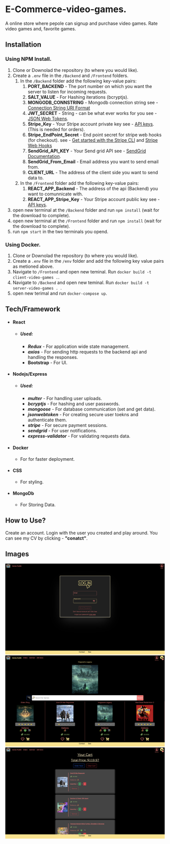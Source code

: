 # **E-Commerce-video-games.**

A online store where pepole can signup and purchase video games.
Rate video games and, favorite games.

## Installation

### Using NPM Install.

1. Clone or Downolad the repository (to where you would like).
2. Create a `.env` file in the `/Backend` and `/Frontend` folders.
   1. In the `/Backend` folder add the following key-value pairs:
      1. **PORT_BACKEND** - The port number on which you want the server to listen for incoming requests.
      2. **SALT_VALUE** - For Hashing iterations (bcryptjs).
      3. **MONGODB_CONNSTRING** - Mongodb connection string see - [Connection String URI Format](https://www.mongodb.com/docs/manual/reference/connection-string/)
      4. **JWT_SECRET** - String - can be what ever works for you see - [JSON Web Tokens](https://jwt.io/introduction).
      5. **Stripe_Key** - Your Stripe account private key see - [API keys](https://stripe.com/docs/keys). (This is needed for orders).
      6. **Stripe_EndPoint_Secret** - End point secret for stripe web hooks (for checkout). see - [Get started with the Stripe CLI](https://stripe.com/docs/stripe-cli) and [Stripe Web Hooks](https://stripe.com/docs/webhooks)
      7. **SendGrid_API_KEY** - Your Send grid API see - [SendGrid Documentation](https://docs.sendgrid.com/).
      8. **SendGrid_From_Email** - Email address you want to send email from.
      9. **CLIENT_URL** - The address of the client side you want to send data to.
   2. In the `/Frontend` folder add the following key-value pairs:
      1. **REACT_APP_Backend** - The address of the api (Backend) you want to comunnicate with.
      2. **REACT_APP_Stripe_Key** - Your Stripe account public key see - [API keys](https://stripe.com/docs/keys).
3. open new terminal at the `/Backend` folder and run `npm install` (wait for the download to complete).
4. open new terminal at the `/Frontend` folder and run `npm install` (wait for the download to complete).
5. run `npm start` in the two terminals you opend.

### Using Docker.

1. Clone or Downolad the repository (to where you would like).
2. Create a `.env` file in the `/env` folder and add the following key value pairs as metioned above.
3. Navigate to `/Frontend` and open new teminal. Run `docker build -t client-video-games .`.
4. Navigate to `/Backend` and open new teminal. Run `docker build -t server-video-games . `.
5. open new terimal and run `docker-compose up`.

## Tech/Framework

- #### React
  - ##### Used:
    - **_Redux_** - For application wide state management.
    - **_axios_** - For sending http requests to the backend api and handling the responses.
    - **Bootstrap** - For UI.
- #### Nodejs/Express
  - ##### Used:
    - **_multer_** - For handling user uploads.
    - **_bcryptjs_** - For hashing and user passwords.
    - **_mongoose_** - For database communication (set and get data).
    - **_jsonwebtoken_** - For creating secure user toekns and authenticate them.
    * **_stripe_** - For secure payment sessions.
    * **_sendgrid_** - For user notifications.
    * **_express-validator_** - For validating requests data.
- #### Docker
  - For for faster deployment.
- #### CSS
  - For styling.
- #### MongoDb
  - For Storing Data.

## How to Use?

Create an account. Login with the user you created and play around.
You can see my CV by clicking - **"conatct"**.

## Images

![Login page image](/assets/images/login_page.png)
![Home page image](/assets/images/home_page.png)
![Cart page image](/assets/images/Cart_page.png)
